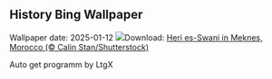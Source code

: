 ## History Bing Wallpaper
Wallpaper date: 2025-01-12
![](https://www.bing.com/th?id=OHR.MeknesMorocco_EN-US6991915839_UHD.jpg&w=1000)Download: [Heri es-Swani in Meknes, Morocco (© Calin Stan/Shutterstock)](https://www.bing.com/th?id=OHR.MeknesMorocco_EN-US6991915839_UHD.jpg)

Auto get programm by LtgX
